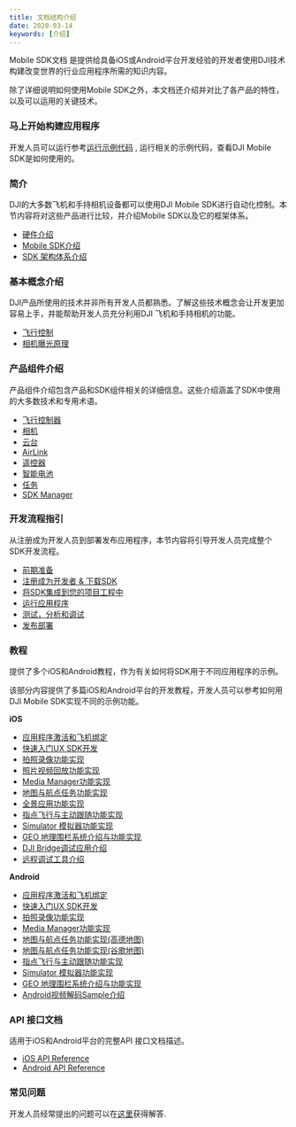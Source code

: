 ```yaml
---
title: 文档结构介绍
date: 2020-03-14
keywords: [介绍]
---
```


Mobile SDK文档 是提供给具备iOS或Android平台开发经验的开发者使用DJI技术构建改变世界的行业应用程序所需的知识内容。

除了详细说明如何使用Mobile SDK之外，本文档还介绍并对比了各产品的特性，以及可以运用的关键技术。

### 马上开始构建应用程序

开发人员可以运行参考[运行示例代码](../quick-start/index.html) , 运行相关的示例代码，查看DJI Mobile SDK是如何使用的。

### 简介

DJI的大多数飞机和手持相机设备都可以使用DJI Mobile SDK进行自动化控制。本节内容将对这些产品进行比较，并介绍Mobile SDK以及它的框架体系。

* [硬件介绍](./product_introduction.html)
* [Mobile SDK介绍](./mobile_sdk_introduction.html)
* [SDK 架构体系介绍](./sdk_architectural_overview.html)

### 基本概念介绍

DJI产品所使用的技术并非所有开发人员都熟悉。了解这些技术概念会让开发更加容易上手，并能帮助开发人员充分利用DJI 飞机和手持相机的功能。

* [飞行控制](./flightController_concepts.html)
* [相机曝光原理](./camera_concepts.html)

### 产品组件介绍

产品组件介绍包含产品和SDK组件相关的详细信息。这些介绍涵盖了SDK中使用的大多数技术和专用术语。

* [飞行控制器](./component-guide-flightController.html)
* [相机](./component-guide-camera.html)
* [云台](./component-guide-gimbal.html)
* [AirLink](./component-guide-airlink.html)
* [遥控器](./component-guide-remotecontroller.html)
* [智能电池](./component-guide-battery.html)
* [任务](./component-guide-missions.html)
* [SDK Manager](./sdk-guide-sdkmanager.html)

### 开发流程指引

从注册成为开发人员到部署发布应用程序，本节内容将引导开发人员完成整个SDK开发流程。

* [前期准备](../application-development-workflow/workflow-prerequisits.html)
* [注册成为开发者 & 下载SDK](../application-development-workflow/workflow-register.html)
* [将SDK集成到您的项目工程中](../application-development-workflow/workflow-integrate.html)
* [运行应用程序](../application-development-workflow/workflow-run.html)
* [测试，分析和调试](../application-development-workflow/workflow-testing.html)
* [发布部署](../application-development-workflow/workflow-deploy.html)

### 教程

提供了多个iOS和Android教程，作为有关如何将SDK用于不同应用程序的示例。

该部分内容提供了多篇iOS和Android平台的开发教程，开发人员可以参考如何用DJI Mobile SDK实现不同的示例功能。

**iOS**

* [应用程序激活和飞机绑定](../ios-tutorials/ActivationAndBinding.html)
* [快速入门UX SDK开发](../ios-tutorials/UXSDKDemo.html)
* [拍照录像功能实现](../ios-tutorials/index.html)
* [照片视频回放功能实现](../ios-tutorials/PlaybackDemo.html)
* [Media Manager功能实现](../ios-tutorials/MediaManagerDemo.html)
* [地图与航点任务功能实现](../ios-tutorials/GSDemo.html)
* [全景应用功能实现](../ios-tutorials/PanoDemo.html)
* [指点飞行与主动跟随功能实现](../ios-tutorials/P4MissionsDemo.html)
* [Simulator 模拟器功能实现](../ios-tutorials/SimulatorDemo.html)
* [GEO 地理围栏系统介绍与功能实现](../ios-tutorials/GEODemo.html)
* [DJI Bridge调试应用介绍](../ios-tutorials/BridgeAppDemo.html)
* [远程调试工具介绍](../ios-tutorials/RemoteLoggerDemo.html)

**Android**

* [应用程序激活和飞机绑定](../android-tutorials/ActivationAndBinding.html)
* [快速入门UX SDK开发](../android-tutorials/UXSDKDemo.html)
* [拍照录像功能实现](../android-tutorials/index.html)
* [Media Manager功能实现](../android-tutorials/MediaManagerDemo.html)
* [地图与航点任务功能实现(高德地图)](../android-tutorials/GSDemo-Gaode-Map.html)
* [地图与航点任务功能实现(谷歌地图)](../android-tutorials/GSDemo-Google-Map.html)
* [指点飞行与主动跟随功能实现](../android-tutorials/P4MissionsDemo.html)
* [Simulator 模拟器功能实现](../android-tutorials/SimulatorDemo.html)
* [GEO 地理围栏系统介绍与功能实现](../android-tutorials/GEODemo.html)
* [Android视频解码Sample介绍](../sample-code/index.html)

### API 接口文档

适用于iOS和Android平台的完整API 接口文档描述。

* <a href="http://developer.dji.com/api-reference/ios-api/index.html" target="_blank">iOS API Reference</a>
* <a href="http://developer.dji.com/api-reference/android-api/index.html" target="_blank">Android API Reference</a>

### 常见问题

开发人员经常提出的问题可以在[这里](../faq/index.html)获得解答.
